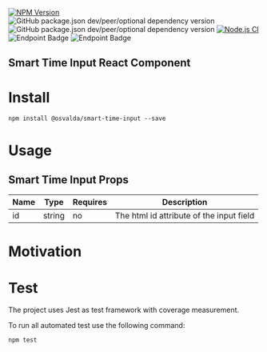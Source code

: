 [![NPM Version](https://img.shields.io/npm/v/%40osvalda%2Fsmart-time-input)](https://www.npmjs.com/package/@osvalda/smart-time-input)
![GitHub package.json dev/peer/optional dependency version](https://img.shields.io/github/package-json/dependency-version/osvalda/smart-time-input/dev/react)
![GitHub package.json dev/peer/optional dependency version](https://img.shields.io/github/package-json/dependency-version/osvalda/smart-time-input/dev/typescript)
[![Node.js CI](https://github.com/osvalda/smart-time-input/actions/workflows/node.js.yml/badge.svg)](https://github.com/osvalda/smart-time-input/actions/workflows/node.js.yml)
![Endpoint Badge](https://img.shields.io/endpoint?url=https%3A%2F%2Fgist.githubusercontent.com%2Fosvalda%2F334525743d4f008bb0028808bfc44798%2Fraw%2Fsmart-time-input-main-junit-tests.json)
![Endpoint Badge](https://img.shields.io/endpoint?url=https%3A%2F%2Fgist.githubusercontent.com%2Fosvalda%2F334525743d4f008bb0028808bfc44798%2Fraw%2Fsmart-time-input-main-lcov-coverage.json)

## Smart Time Input React Component

# Install

```
npm install @osvalda/smart-time-input --save
```

# Usage
## Smart Time Input Props
|Name|Type|Requires|Description|
|---|---|---|---|
|id|string|no|The html id attribute of the input field|

# Motivation

# Test
The project uses Jest as test framework with coverage measurement.

To run all automated test use the following command:

```
npm test
```
